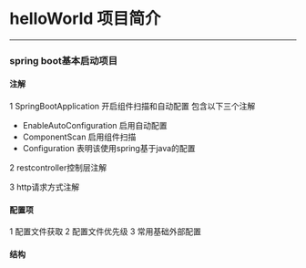 # helloWorld 项目简介

-------
### spring boot基本启动项目
####  注解
1 SpringBootApplication 开启组件扫描和自动配置 包含以下三个注解
- EnableAutoConfiguration 启用自动配置
- ComponentScan 启用组件扫描
- Configuration 表明该使用spring基于java的配置

2 restcontroller控制层注解

3 http请求方式注解

#### 配置项
1 配置文件获取
2 配置文件优先级
3 常用基础外部配置

####  结构


